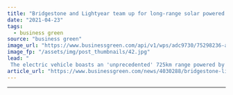 ```yaml
---
title: "Bridgestone and Lightyear team up for long-range solar powered car venture"
date: "2021-04-23"
tags: 
  - business green
source: "business green"
image_url: "https://www.businessgreen.com/api/v1/wps/adc9730/75298236-ad15-4600-b393-695d8ced1ef8/1/lightyear-bridgestone-solar-car-185x114.jpg"
image_fp: "/assets/img/post_thumbnails/42.jpg"
lead: "
 The electric vehicle boasts an 'unprecedented' 725km range powered by solar roof panels and is set for launch to market later in 2021 ..."
article_url: "https://www.businessgreen.com/news/4030288/bridgestone-lightyear-team-long-range-solar-powered-car-venture"
---
```


---
